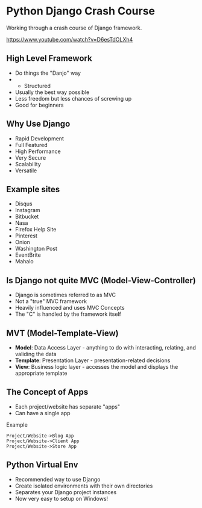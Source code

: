 # Python Django Crash Course

Working through a crash course of Django framework.

https://www.youtube.com/watch?v=D6esTdOLXh4

## High Level Framework

* Do things the "Danjo" way
* * Structured
* Usually the best way possible
* Less freedom but less chances of screwing up
* Good for beginners

## Why Use Django

* Rapid Development
* Full Featured
* High Performance
* Very Secure
* Scalability
* Versatile

## Example sites

* Disqus
* Instagram
* Bitbucket
* Nasa
* Firefox Help Site
* Pinterest
* Onion
* Washington Post
* EventBrite
* Mahalo

## Is Django not quite MVC (Model-View-Controller)

* Django is sometimes referred to as MVC
* Not a "true" MVC framework
* Heavily influenced and uses MVC Concepts
* The "C" is handled by the framework itself


## MVT (Model-Template-View)

* **Model**: Data Access Layer - anything to do with interacting, relating, and validing the data
* **Template**: Presentation Layer - presentation-related decisions
* **View**: Business logic layer - accesses the model and displays the appropriate template

## The Concept of Apps

* Each project/website has separate "apps"
* Can have a single app

Example

```sequence
Project/Website->Blog App
Project/Website->Client App
Project/Website->Store App
```

## Python Virtual Env

* Recommended way to use Django
* Create isolated environments with their own directories
* Separates your Django project instances
* Now very easy to setup on Windows!